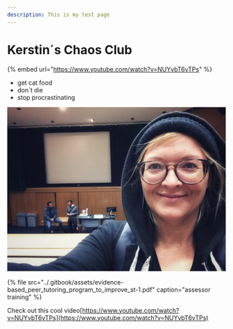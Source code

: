 ```yaml
---
description: This is my test page
---
```


# Kerstin´s Chaos Club

{% embed url="https://www.youtube.com/watch?v=NUYvbT6vTPs" %}



* get cat food
* don´t die
* stop procrastinating

![random pic](../.gitbook/assets/foto.jpg)

{% file src="../.gitbook/assets/evidence-based\_peer\_tutoring\_program\_to\_improve\_st-1.pdf" caption="assessor training" %}

Check out this cool video[https://www.youtube.com/watch?v=NUYvbT6vTPs](https://www.youtube.com/watch?v=NUYvbT6vTPs)

